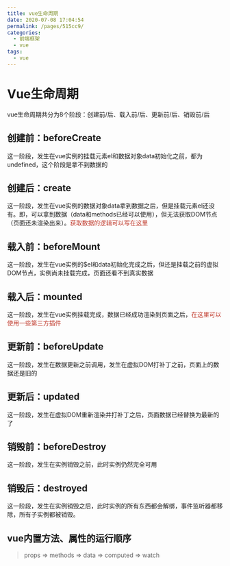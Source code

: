 ```yaml
---
title: vue生命周期
date: 2020-07-08 17:04:54
permalink: /pages/515cc9/
categories: 
  - 前端框架
  - vue
tags: 
  - vue
---
```

# Vue生命周期

vue生命周期共分为8个阶段：创建前/后、载入前/后、更新前/后、销毁前/后

## 创建前：beforeCreate

这一阶段，发生在vue实例的挂载元素el和数据对象data初始化之前，都为undefined，这个阶段是拿不到数据的

## 创建后：create

这一阶段，发生在vue实例的数据对象data拿到数据之后，但是挂载元素el还没有。即，可以拿到数据（data和methods已经可以使用），但无法获取DOM节点（页面还未渲染出来）。<font color="#c0392b">获取数据的逻辑可以写在这里</font>

## 载入前：beforeMount

这一阶段，发生在vue实例的$el和data初始化完成之后，但还是挂载之前的虚拟DOM节点，实例尚未挂载完成，页面还看不到真实数据

## 载入后：mounted

这一阶段，发生在vue实例挂载完成，数据已经成功渲染到页面之后，<font color="#c0392b">在这里可以使用一些第三方插件</font>

## 更新前：beforeUpdate

这一阶段，发生在数据更新之前调用，发生在虚拟DOM打补丁之前，页面上的数据还是旧的

## 更新后：updated

这一阶段，发生在虚拟DOM重新渲染并打补丁之后，页面数据已经替换为最新的了

## 销毁前：beforeDestroy

这一阶段，发生在实例销毁之前，此时实例仍然完全可用

## 销毁后：destroyed

这一阶段，发生在实例销毁之后，此时实例的所有东西都会解绑，事件监听器都移除，所有子实例都被销毁。

## vue内置方法、属性的运行顺序

> props => methods => data => computed => watch